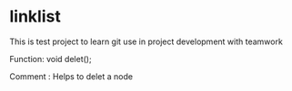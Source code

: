 # linklist
This is test project to learn git use in project development with teamwork

Function: void delet(); 

Comment : Helps to delet a node
